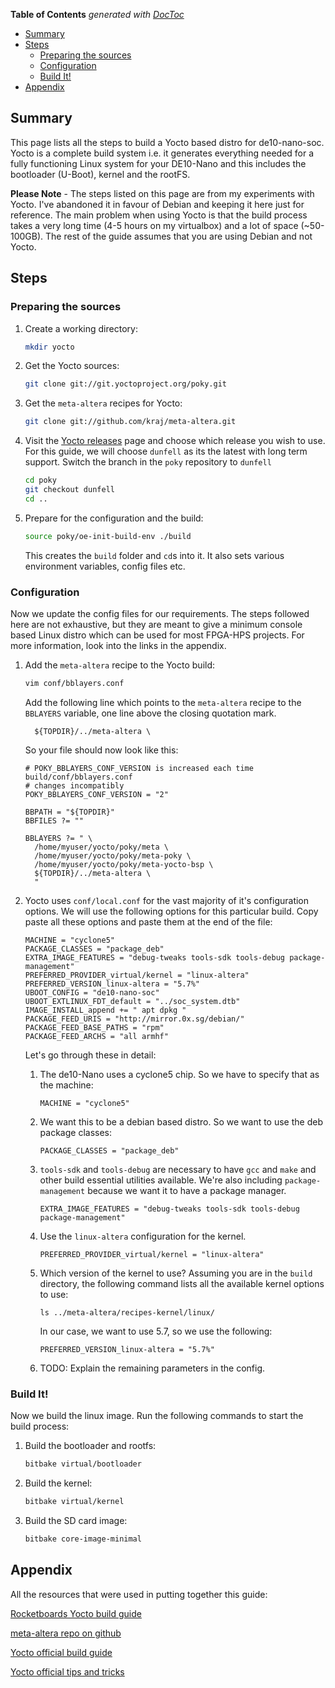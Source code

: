 <!-- START doctoc generated TOC please keep comment here to allow auto update -->
<!-- DON'T EDIT THIS SECTION, INSTEAD RE-RUN doctoc TO UPDATE -->
**Table of Contents**  *generated with [DocToc](https://github.com/thlorenz/doctoc)*

- [Summary](#summary)
- [Steps](#steps)
  - [Preparing the sources](#preparing-the-sources)
  - [Configuration](#configuration)
  - [Build It!](#build-it)
- [Appendix](#appendix)

<!-- END doctoc generated TOC please keep comment here to allow auto update -->

## Summary

This page lists all the steps to build a Yocto based distro for de10-nano-soc. Yocto is a complete build system i.e. it generates everything needed for a fully functioning Linux system for your DE10-Nano and this includes the bootloader (U-Boot), kernel and the rootFS.

**Please Note** - The steps listed on this page are from my experiments with Yocto. I've abandoned it in favour of Debian and keeping it here just for reference. The main problem when using Yocto is that the build process takes a very long time (4-5 hours on my virtualbox) and a lot of space (~50-100GB). The rest of the guide assumes that you are using Debian and not Yocto.

## Steps

### Preparing the sources

 1. Create a working directory:

    ```bash
    mkdir yocto
    ```

 2. Get the Yocto sources:

    ```bash
    git clone git://git.yoctoproject.org/poky.git
    ```

 3. Get the `meta-altera` recipes for Yocto:

    ```bash
    git clone git://github.com/kraj/meta-altera.git
    ```

 4. Visit the [Yocto releases](https://wiki.yoctoproject.org/wiki/Releases) page and choose which release you wish to use. For this guide, we will choose `dunfell` as its the latest with long term support. Switch the branch in the `poky` repository to `dunfell`

    ```bash
    cd poky
    git checkout dunfell
    cd ..
    ```

 5. Prepare for the configuration and the build:

    ```bash
    source poky/oe-init-build-env ./build
    ```

    This creates the `build` folder and `cd`s into it. It also sets various environment variables, config files etc.

### Configuration

Now we update the config files for our requirements. The steps followed here are not exhaustive, but they are meant to give a minimum console based Linux distro which can be used for most FPGA-HPS projects. For more information, look into the links in the appendix.

1. Add the `meta-altera` recipe to the Yocto build:

   ```bash
   vim conf/bblayers.conf
   ```

   Add the following line which points to the `meta-altera` recipe to the `BBLAYERS` variable, one line above the closing quotation mark.

   ```  ${TOPDIR}/../meta-altera \```

   So your file should now look like this:

   ```
   # POKY_BBLAYERS_CONF_VERSION is increased each time build/conf/bblayers.conf
   # changes incompatibly
   POKY_BBLAYERS_CONF_VERSION = "2" 
   
   BBPATH = "${TOPDIR}"
   BBFILES ?= ""
   
   BBLAYERS ?= " \ 
     /home/myuser/yocto/poky/meta \
     /home/myuser/yocto/poky/meta-poky \
     /home/myuser/yocto/poky/meta-yocto-bsp \
     ${TOPDIR}/../meta-altera \
     "
   ```

2. Yocto uses `conf/local.conf` for the vast majority of it's configuration options. We will use the following options for this particular build. Copy paste all these options and paste them at the end of the file:

   ```
   MACHINE = "cyclone5"
   PACKAGE_CLASSES = "package_deb"
   EXTRA_IMAGE_FEATURES = "debug-tweaks tools-sdk tools-debug package-management"
   PREFERRED_PROVIDER_virtual/kernel = "linux-altera"
   PREFERRED_VERSION_linux-altera = "5.7%"
   UBOOT_CONFIG = "de10-nano-soc"
   UBOOT_EXTLINUX_FDT_default = "../soc_system.dtb"
   IMAGE_INSTALL_append += " apt dpkg "
   PACKAGE_FEED_URIS = "http://mirror.0x.sg/debian/"
   PACKAGE_FEED_BASE_PATHS = "rpm"
   PACKAGE_FEED_ARCHS = "all armhf"
   ```

   
   Let's go through these in detail:

   1. The de10-Nano uses a cyclone5 chip. So we have to specify that as the machine:

      ```
      MACHINE = "cyclone5"
      ```

   2. We want this to be a debian based distro. So we want to use the deb package classes:

      ```
      PACKAGE_CLASSES = "package_deb"
      ```

   3. `tools-sdk` and `tools-debug` are necessary to have `gcc` and `make` and other build essential utilities available. We're also including `package-management` because we want it to have a package manager.

      ```
      EXTRA_IMAGE_FEATURES = "debug-tweaks tools-sdk tools-debug package-management"
      ```

   4. Use the `linux-altera` configuration for the kernel.

      ```
      PREFERRED_PROVIDER_virtual/kernel = "linux-altera"
      ```

   5. Which version of the kernel to use? Assuming you are in the `build` directory, the following command lists all the available kernel options to use:

      ```
      ls ../meta-altera/recipes-kernel/linux/
      ```

      In our case, we want to use 5.7, so we use the following:

      ```
      PREFERRED_VERSION_linux-altera = "5.7%"
      ```

   6. TODO: Explain the remaining parameters in the config.



### Build It!

Now we build the linux image. Run the following commands to start the build process:

1. Build the bootloader and rootfs:

   ```bash
   bitbake virtual/bootloader
   ```

2. Build the kernel:

   ```bash
   bitbake virtual/kernel
   ```

3. Build the SD card image:

   ```bash
   bitbake core-image-minimal
   ```



## Appendix

All the resources that were used in putting together this guide:

[Rocketboards Yocto build guide](https://rocketboards.org/foswiki/Documentation/YoctoDoraBuildWithMetaAltera)

[meta-altera repo on github](https://github.com/kraj/meta-altera)

[Yocto official build guide](https://www.yoctoproject.org/docs/3.1.2/brief-yoctoprojectqs/brief-yoctoprojectqs.html)

[Yocto official tips and tricks](https://wiki.yoctoproject.org/wiki/TipsAndTricks/EnablingAPackageFeed)